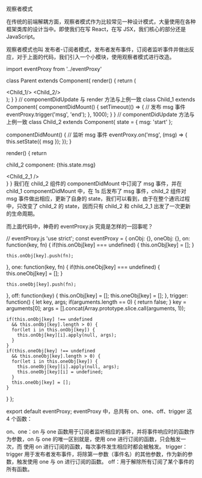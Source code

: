 观察者模式

在传统的前端解耦方面，观察者模式作为比较常见一种设计模式，大量使用在各种框架类库的设计当中。即使我们在写 React，在写 JSX，我们核心的部分还是 JavaScript。

观察者模式也叫 发布者-订阅者模式，发布者发布事件，订阅者监听事件并做出反应，对于上面的代码，我们引入一个小模块，使用观察者模式进行改造。

 	
import eventProxy from '../eventProxy'

class Parent extends Component{
  render() {
    return (
      <div>
        <Child_1/>
        <Child_2/>
      </div>
    );
  }
}
// componentDidUpdate 与 render 方法与上例一致
class Child_1 extends Component{
  componentDidMount() {
    setTimeout(() => {
      // 发布 msg 事件
      eventProxy.trigger('msg', 'end');
    }, 1000);
  }
}
// componentDidUpdate 方法与上例一致
class Child_2 extends Component{
  state = {
    msg: 'start'
  };

  componentDidMount() {
  	// 监听 msg 事件
    eventProxy.on('msg', (msg) => {
      this.setState({
        msg
      });
    });
  }

  render() {
    return <div>
      <p>child_2 component: {this.state.msg}</p>
      <Child_2_1 />
    </div>
  }
}
我们在 child_2 组件的 componentDidMount 中订阅了 msg 事件，并在 child_1 componentDidMount 中，在 1s 后发布了 msg 事件，child_2 组件对 msg 事件做出相应，更新了自身的 state，我们可以看到，由于在整个通讯过程中，只改变了 child_2 的 state，因而只有 child_2 和 child_2_1 出发了一次更新的生命周期。



而上面代码中，神奇的 eventProxy.js 究竟是怎样的一回事呢？

 	
// eventProxy.js
'use strict';
const eventProxy = {
  onObj: {},
  oneObj: {},
  on: function(key, fn) {
    if(this.onObj[key] === undefined) {
      this.onObj[key] = [];
    }

    this.onObj[key].push(fn);
  },
  one: function(key, fn) {
    if(this.oneObj[key] === undefined) {
      this.oneObj[key] = [];
    }

    this.oneObj[key].push(fn);
  },
  off: function(key) {
    this.onObj[key] = [];
    this.oneObj[key] = [];
  },
  trigger: function() {
    let key, args;
    if(arguments.length == 0) {
      return false;
    }
    key = arguments[0];
    args = [].concat(Array.prototype.slice.call(arguments, 1));

    if(this.onObj[key] !== undefined
      && this.onObj[key].length > 0) {
      for(let i in this.onObj[key]) {
        this.onObj[key][i].apply(null, args);
      }
    }
    if(this.oneObj[key] !== undefined
      && this.oneObj[key].length > 0) {
      for(let i in this.oneObj[key]) {
        this.oneObj[key][i].apply(null, args);
        this.oneObj[key][i] = undefined;
      }
      this.oneObj[key] = [];
    }
  }
};

export default eventProxy;
eventProxy 中，总共有 on、one、off、trigger 这 4 个函数：

on、one：on 与 one 函数用于订阅者监听相应的事件，并将事件响应时的函数作为参数，on 与 one 的唯一区别就是，使用 one 进行订阅的函数，只会触发一次，而 使用 on 进行订阅的函数，每次事件发生相应时都会被触发。
trigger：trigger 用于发布者发布事件，将除第一参数（事件名）的其他参数，作为新的参数，触发使用 one 与 on 进行订阅的函数。
off：用于解除所有订阅了某个事件的所有函数。